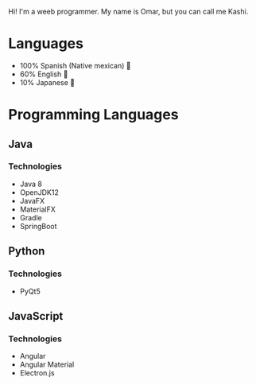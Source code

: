 Hi! I'm a weeb programmer. My name is Omar, but you can call me Kashi.

# Languages
- 100% Spanish (Native mexican) 🌮
- 60% English 🗽
- 10% Japanese 🍣

# Programming Languages
## Java
### Technologies
- Java 8
- OpenJDK12
- JavaFX
- MaterialFX
- Gradle
- SpringBoot

## Python
### Technologies
- PyQt5

## JavaScript
### Technologies
- Angular
- Angular Material
- Electron.js
